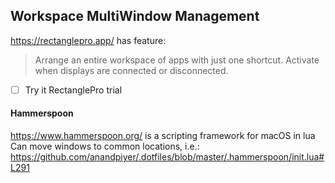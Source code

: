 ## Workspace MultiWindow Management
https://rectanglepro.app/ has feature:
>Arrange an entire workspace of apps with just one shortcut.
Activate when displays are connected or disconnected.
- [ ] Try it RectanglePro trial

#### Hammerspoon
https://www.hammerspoon.org/ is a scripting framework for macOS in lua
Can move windows to common locations, i.e.:
https://github.com/anandpiyer/.dotfiles/blob/master/.hammerspoon/init.lua#L291

